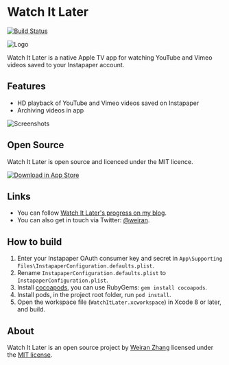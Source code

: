 # Watch It Later

[![Build Status](https://travis-ci.org/weiran/watch-it-later.svg?branch=master)](https://travis-ci.org/weiran/watch-it-later)

![Logo][logo]

[logo]: http://i.imgur.com/SyC0DMZ.png

Watch It Later is a native Apple TV app for watching YouTube and Vimeo videos saved to your Instapaper account.

## Features

* HD playback of YouTube and Vimeo videos saved on Instapaper
* Archiving videos in app

![Screenshots][1]

[1]: http://i.imgur.com/vnTv4Nl.jpg

## Open Source

Watch It Later is open source and licenced under the MIT licence.

[![Download in App Store][3]][2]

[2]: https://itunes.apple.com/us/app/watch-it-later/id1191095941?ls=1&mt=8&at=11l4G8&ct=github
[3]: http://i.imgur.com/oRdf2WM.png

## Links

* You can follow [Watch It Later's progress on my blog](http://weiran.co/).
* You can also get in touch via Twitter: [@weiran](https://twitter.com/weiran).

## How to build

1. Enter your Instapaper OAuth consumer key and secret in `App\Supporting Files\InstapaperConfiguration.defaults.plist`.
2. Rename `InstapaperConfiguration.defaults.plist` to `InstapaperConfiguration.plist`.
3. Install [cocoapods](http://cocoapods.org/), you can use RubyGems: `gem install cocoapods`.
4. Install pods, in the project root folder, run `pod install`.
5. Open the workspace file (`WatchItLater.xcworkspace`) in Xcode 8 or later, and build.

## About

Watch It Later is an open source project by [Weiran Zhang](http://weiran.co) licensed under the [MIT license](http://opensource.org/licenses/MIT).
